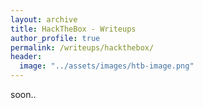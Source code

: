 ```yaml
---
layout: archive
title: HackTheBox - Writeups
author_profile: true
permalink: /writeups/hackthebox/
header: 
  image: "../assets/images/htb-image.png"
---
```

soon..
